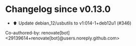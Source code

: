 # Changelog since v0.13.0
- ⬆️ Update debian_12/usbutils to v1:014-1+deb12u1 (#346)

Co-authored-by: renovate[bot] <29139614+renovate[bot]@users.noreply.github.com> 
